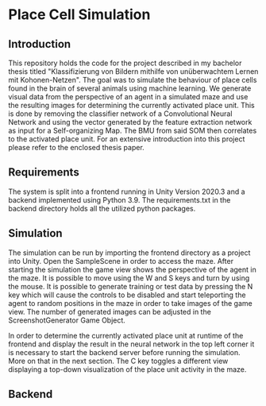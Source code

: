 # Place Cell Simulation

## Introduction
This repository holds the code for the project described in my bachelor thesis titled "Klassifizierung von Bildern mithilfe von unüberwachtem Lernen mit Kohonen-Netzen". The goal was to simulate the behaviour of place cells found in the brain of several animals using machine learning. We generate visual data from the perspective of an agent in a simulated maze and use the resulting images for determining the currently activated place unit. This is done by removing the classifier network of a Convolutional Neural Network and using the vector generated by the feature extraction network as input for a Self-organizing Map. The BMU from said SOM then correlates to the activated place unit. For an extensive introduction into this project please refer to the enclosed thesis paper.

## Requirements

The system is split into a frontend running in Unity Version 2020.3 and a backend implemented using Python 3.9. The requirements.txt in the backend directory holds all the utilized python packages.


## Simulation
The simulation can be run by importing the frontend directory as a project into Unity. Open the SampleScene in order to access the maze. After starting the simulation the game view shows the perspective of the agent in the maze. It is possible to move using the W and S keys and turn by using the mouse. It is possible to generate training or test data by pressing the N key which will cause the controls to be disabled and start teleporting the agent to random positions in the maze in order to take images of the game view. The number of generated images can be adjusted in the ScreenshotGenerator Game Object.

In order to determine the currently activated place unit at runtime of the frontend and display the result in the neural network in the top left corner it is necessary to start the backend server before running the simulation. More on that in the next section. The C key toggles a different view displaying a top-down visualization of the place unit activity in the maze.

## Backend
